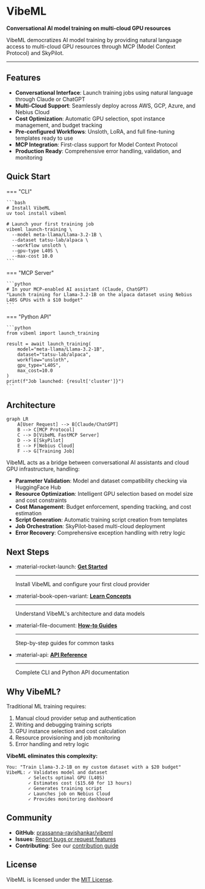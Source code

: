 # VibeML

**Conversational AI model training on multi-cloud GPU resources**

VibeML democratizes AI model training by providing natural language access to multi-cloud GPU resources through MCP (Model Context Protocol) and SkyPilot.

---

## Features

- **Conversational Interface**: Launch training jobs using natural language through Claude or ChatGPT
- **Multi-Cloud Support**: Seamlessly deploy across AWS, GCP, Azure, and Nebius Cloud
- **Cost Optimization**: Automatic GPU selection, spot instance management, and budget tracking
- **Pre-configured Workflows**: Unsloth, LoRA, and full fine-tuning templates ready to use
- **MCP Integration**: First-class support for Model Context Protocol
- **Production Ready**: Comprehensive error handling, validation, and monitoring

## Quick Start

=== "CLI"

    ```bash
    # Install VibeML
    uv tool install vibeml

    # Launch your first training job
    vibeml launch-training \
      --model meta-llama/Llama-3.2-1B \
      --dataset tatsu-lab/alpaca \
      --workflow unsloth \
      --gpu-type L40S \
      --max-cost 10.0
    ```

=== "MCP Server"

    ```python
    # In your MCP-enabled AI assistant (Claude, ChatGPT)
    "Launch training for Llama-3.2-1B on the alpaca dataset using Nebius L40S GPUs with a $10 budget"
    ```

=== "Python API"

    ```python
    from vibeml import launch_training

    result = await launch_training(
        model="meta-llama/Llama-3.2-1B",
        dataset="tatsu-lab/alpaca",
        workflow="unsloth",
        gpu_type="L40S",
        max_cost=10.0
    )
    print(f"Job launched: {result['cluster']}")
    ```

## Architecture

```mermaid
graph LR
    A[User Request] --> B[Claude/ChatGPT]
    B --> C[MCP Protocol]
    C --> D[VibeML FastMCP Server]
    D --> E[SkyPilot]
    E --> F[Nebius Cloud]
    F --> G[Training Job]
```

VibeML acts as a bridge between conversational AI assistants and cloud GPU infrastructure, handling:

- **Parameter Validation**: Model and dataset compatibility checking via HuggingFace Hub
- **Resource Optimization**: Intelligent GPU selection based on model size and cost constraints
- **Cost Management**: Budget enforcement, spending tracking, and cost estimation
- **Script Generation**: Automatic training script creation from templates
- **Job Orchestration**: SkyPilot-based multi-cloud deployment
- **Error Recovery**: Comprehensive exception handling with retry logic

## Next Steps

<div class="grid cards" markdown>

-   :material-rocket-launch: **[Get Started](get-started/installation.md)**

    ---

    Install VibeML and configure your first cloud provider

-   :material-book-open-variant: **[Learn Concepts](concepts/architecture.md)**

    ---

    Understand VibeML's architecture and data models

-   :material-file-document: **[How-to Guides](how-to/launch-jobs.md)**

    ---

    Step-by-step guides for common tasks

-   :material-api: **[API Reference](reference/cli.md)**

    ---

    Complete CLI and Python API documentation

</div>

## Why VibeML?

Traditional ML training requires:

1. Manual cloud provider setup and authentication
2. Writing and debugging training scripts
3. GPU instance selection and cost calculation
4. Resource provisioning and job monitoring
5. Error handling and retry logic

**VibeML eliminates this complexity:**

```
You: "Train Llama-3.2-1B on my custom dataset with a $20 budget"
VibeML: ✓ Validates model and dataset
        ✓ Selects optimal GPU (L40S)
        ✓ Estimates cost ($15.60 for 13 hours)
        ✓ Generates training script
        ✓ Launches job on Nebius Cloud
        ✓ Provides monitoring dashboard
```

## Community

- **GitHub**: [prassanna-ravishankar/vibeml](https://github.com/prassanna-ravishankar/vibeml)
- **Issues**: [Report bugs or request features](https://github.com/prassanna-ravishankar/vibeml/issues)
- **Contributing**: See our [contribution guide](contributing.md)

## License

VibeML is licensed under the [MIT License](license.md).
